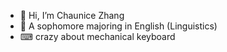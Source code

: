 - 👋 Hi, I’m Chaunice Zhang
- 👀 A sophomore majoring in English (Linguistics)
- ⌨ crazy about mechanical keyboard
